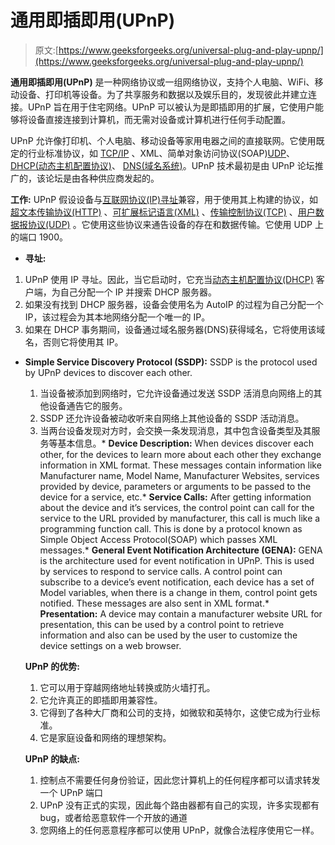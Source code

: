 # 通用即插即用(UPnP)

> 原文:[https://www.geeksforgeeks.org/universal-plug-and-play-upnp/](https://www.geeksforgeeks.org/universal-plug-and-play-upnp/)

**通用即插即用(UPnP)** 是一种网络协议或一组网络协议，支持个人电脑、WiFi、移动设备、打印机等设备。为了共享服务和数据以及娱乐目的，发现彼此并建立连接。UPnP 旨在用于住宅网络。UPnP 可以被认为是即插即用的扩展，它使用户能够将设备直接连接到计算机，而无需对设备或计算机进行任何手动配置。

UPnP 允许像打印机、个人电脑、移动设备等家用电器之间的直接联网。它使用既定的行业标准协议，如 [TCP/IP](https://www.geeksforgeeks.org/tcp-ip-model/) 、XML、简单对象访问协议(SOAP)[UDP](https://www.geeksforgeeks.org/user-datagram-protocol-udp/)、 [DHCP(动态主机配置协议)](https://www.geeksforgeeks.org/dynamic-host-configuration-protocol-dhcp/)、 [DNS(域名系统)](https://www.geeksforgeeks.org/domain-name-server-dns-in-application-layer/)。UPnP 技术最初是由 UPnP 论坛推广的，该论坛是由各种供应商发起的。

**工作:**
UPnP 假设设备与[互联网协议(IP)寻址](https://www.geeksforgeeks.org/introduction-of-classful-ip-addressing/)兼容，用于使用其上构建的协议，如[超文本传输协议(HTTP)](https://www.geeksforgeeks.org/http-non-persistent-persistent-connection/) 、[可扩展标记语言(XML)](https://www.geeksforgeeks.org/xml-basics/) 、[传输控制协议(TCP)](https://www.geeksforgeeks.org/tcp-ip-model/) 、[用户数据报协议(UDP)](https://www.geeksforgeeks.org/user-datagram-protocol-udp/) 。它使用这些协议来通告设备的存在和数据传输。它使用 UDP 上的端口 1900。

*   **寻址:**

1.  UPnP 使用 IP 寻址。因此，当它启动时，它充当[动态主机配置协议(DHCP)](https://www.geeksforgeeks.org/dynamic-host-configuration-protocol-dhcp/) 客户端，为自己分配一个 IP 并搜索 DHCP 服务器。
2.  如果没有找到 DHCP 服务器，设备会使用名为 AutoIP 的过程为自己分配一个 IP，该过程会为其本地网络分配一个唯一的 IP。
3.  如果在 DHCP 事务期间，设备通过域名服务器(DNS)获得域名，它将使用该域名，否则它将使用其 IP。

*   **Simple Service Discovery Protocol (SSDP):**
    SSDP is the protocol used by UPnP devices to discover each other.
    1.  当设备被添加到网络时，它允许设备通过发送 SSDP 活消息向网络上的其他设备通告它的服务。
    2.  SSDP 还允许设备被动收听来自网络上其他设备的 SSDP 活动消息。
    3.  当两台设备发现对方时，会交换一条发现消息，其中包含设备类型及其服务等基本信息。*   **Device Description:**
    When devices discover each other, for the devices to learn more about each other they exchange information in XML format. These messages contain information like Manufacturer name, Model Name, Manufacturer Websites, services provided by device, parameters or arguments to be passed to the device for a service, etc.*   **Service Calls:**
    After getting information about the device and it’s services, the control point can call for the service to the URL provided by manufacturer, this call is much like a programming function call. This is done by a protocol known as Simple Object Access Protocol(SOAP) which passes XML messages.*   **General Event Notification Architecture (GENA):**
    GENA is the architecture used for event notification in UPnP. This is used by services to respond to service calls. A control point can subscribe to a device’s event notification, each device has a set of Model variables, when there is a change in them, control point gets notified. These messages are also sent in XML format.*   **Presentation:**
    A device may contain a manufacturer website URL for presentation, this can be used by a control point to retrieve information and also can be used by the user to customize the device settings on a web browser.

    **UPnP 的优势:**

    1.  它可以用于穿越网络地址转换或防火墙打孔。
    2.  它允许真正的即插即用兼容性。
    3.  它得到了各种大厂商和公司的支持，如微软和英特尔，这使它成为行业标准。
    4.  它是家庭设备和网络的理想架构。

    **UPnP 的缺点:**

    1.  控制点不需要任何身份验证，因此您计算机上的任何程序都可以请求转发一个 UPnP 端口
    2.  UPnP 没有正式的实现，因此每个路由器都有自己的实现，许多实现都有 bug，或者给恶意软件一个开放的通道
    3.  您网络上的任何恶意程序都可以使用 UPnP，就像合法程序使用它一样。